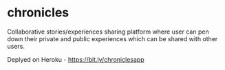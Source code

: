 # chronicles
Collaborative stories/experiences sharing platform where user can pen down their private and public experiences which can be shared with other users.

Deplyed on Heroku - https://bit.ly/chroniclesapp

